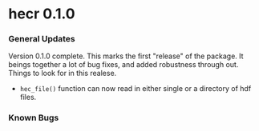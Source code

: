 hecr 0.1.0
===========

### General Updates

Version 0.1.0 complete. This marks the first "release" of the package. It
beings together a lot of bug fixes, and added robustness through out.
Things to look for in this realese. 

*  `hec_file()` function can now read in either single or a directory of hdf files.

### Known Bugs